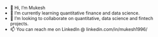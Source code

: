 - 👋 Hi, I’m Mukesh 
- 🌱 I’m currently learning quantitative finance and data science.
- 💞️ I’m looking to collaborate on quantitative, data science and fintech projects. 
- 📫 You can reach me on LinkedIn @ linkedin.com/in/mukesh1996/

<!---
mukeshcodeshere/mukeshcodeshere is a ✨ special ✨ repository because its `README.md` (this file) appears on your GitHub profile.
You can click the Preview link to take a look at your changes.
--->
